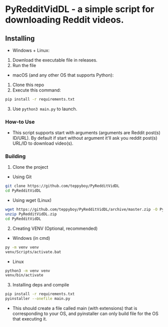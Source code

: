 # PyRedditVidDL - a simple script for downloading Reddit videos.

## Installing

- Windows + Linux:

1. Download the executable file in releases.
2. Run the file

- macOS (and any other OS that supports Python):

1. Clone this repo
2. Execute this command:

```bash
pip install -r requirements.txt
```

3. Use `python3 main.py` to launch.

### How-to Use

- This script supports start with arguments (arguments are Reddit post(s) ID/URL). By default if start without argument it'll ask you reddit post(s) URL/ID to download video(s).

### Building

1. Clone the project

- Using Git

```bash
git clone https://github.com/teppyboy/PyRedditVidDL
cd PyRedditVidDL
```

- Using wget (Linux)

```bash
wget https://github.com/teppyboy/PyRedditVidDL/archive/master.zip -O PyRedditVidDL.zip
unzip PyRedditVidDL.zip
cd PyRedditVidDL
```

2. Creating VENV (Optional, recommended)

- Windows (in cmd)

```bash
py -m venv venv
venv/Scripts/activate.bat
```

- Linux

```bash
python3 -m venv venv
venv/bin/activate
```

3. Installing deps and compile

```bash
pip install -r requirements.txt
pyinstaller --onefile main.py
```

- This should create a file called main (with extensions) that is corresponding to your OS, and pyinstaller can only build file for the OS that executing it.